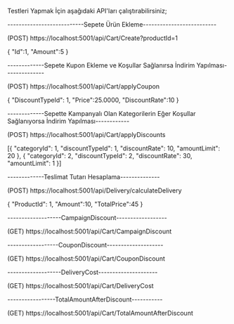 Testleri Yapmak İçin aşağıdaki API'ları çalıştırabilirsiniz;

---------------------------Sepete Ürün Ekleme--------------------------

(POST) https://localhost:5001/api/Cart/Create?productId=1
	
{
	"Id":1,
	"Amount":5
}


-------------Sepete Kupon Ekleme ve Koşullar Sağlanırsa İndirim Yapılması--------------
 
(POST)  https://localhost:5001/api/Cart/applyCoupon  

{
	"DiscountTypeId": 1,
	"Price":25.0000,
	"DiscountRate":10
}

-------------Sepette Kampanyalı Olan Kategorilerin Eğer Koşullar Sağlanıyorsa İndirim Yapılması------------

(POST) https://localhost:5001/api/Cart/applyDiscounts

[{
  "categoryId": 1,
  "discountTypeId": 1,
  "discountRate": 10,
  "amountLimit": 20
},
{
  "categoryId": 2,
  "discountTypeId": 2,
  "discountRate": 30,
  "amountLimit": 1
}]

-------------Teslimat Tutarı Hesaplama--------------

(POST) https://localhost:5001/api/Delivery/calculateDelivery

{
	"ProductId": 1,
	"Amount":10,
	"TotalPrice":45
}

-------------------CampaignDiscount------------------

(GET) https://localhost:5001/api/Cart/CampaignDiscount

------------------CouponDiscount--------------------

(GET) https://localhost:5001/api/Cart/CouponDiscount

-------------------DeliveryCost---------------------

(GET) https://localhost:5001/api/Cart/DeliveryCost

-----------------TotalAmountAfterDiscount-----------

(GET) https://localhost:5001/api/Cart/TotalAmountAfterDiscount
